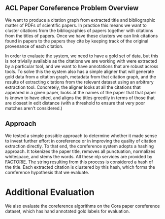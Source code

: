 ACL Paper Coreference Problem Overview
----------------

We want to produce a citation graph from extracted title and bibliographic matter of PDFs of scientific papers. In practice this means we want to cluster citations from the bibliographies of papers together with citations from the titles of papers. Once we have these clusters we can link citations found in papers to the papers they cite by keeping track of the original provenance of each citation.

In order to evaluate the system, we need to have a gold set of data, but this is not trivially available as the citations we are working with were extracted by a particular tool, and we want to have annotations that are robust across tools. To solve this the system also has a simple aligner that will generate gold data from a citation graph, metadata from that citation graph, and the results of extracting citations from the relevant dataset using an arbitrary extraction tool. Concretely, the aligner looks at all the citations that appeared in a given paper, looks at the names of the paper that that paper is known to have cited, and aligns the titles greedily in terms of those that are closest in edit distance (with a threshold to ensure that very poor matches aren't considered.)

Approach
--------

We tested a simple possible approach to determine whether it made sense to invest further effort in coreference or in improving the quality of citation extraction directly. To that end, the coreference system adopts a hashing approach. It tokenizes the paper title, removes all punctuation, normalizes whitespace, and stems the words. All these nlp services are provided by [FACTORIE](http://factorie.cs.umass.edu). The string resulting from this process is considered a hash of the title. Each extracted citation is clustered by this hash, which forms the coreference hypothesis that we evaluate.

Additional Evaluation
=====================

We also evaluate the coreference algorithms on the Cora paper coreference dataset, which has hand annotated gold labels for evaluation.